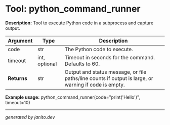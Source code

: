 # Tool: python_command_runner

**Description:**
Tool to execute Python code in a subprocess and capture output.

| Argument   | Type | Description |
|------------|------|-------------|
| code       | str  | The Python code to execute. |
| timeout    | int, optional | Timeout in seconds for the command. Defaults to 60. |
| **Returns**| str  | Output and status message, or file paths/line counts if output is large, or warning if code is empty. |

**Example usage:**
python_command_runner(code="print('Hello')", timeout=10)

---
_generated by janito.dev_